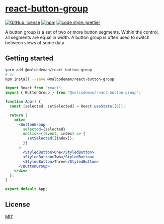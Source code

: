 # [react-button-group](http://react-button-group-storybook.surge.sh)

[![GitHub license](https://img.shields.io/badge/license-MIT-blue.svg)](https://github.com/malcodeman/react-button-group/blob/master/LICENSE)
[![npm](https://img.shields.io/npm/v/@malcodeman/react-button-group)](https://www.npmjs.com/package/@malcodeman/react-button-group)
[![code style: prettier](https://img.shields.io/badge/code_style-prettier-ff69b4.svg)](https://github.com/prettier/prettier)

A button group is a set of two or more button segments. Within the control, all segments are equal in width. A button group is often used to switch between views of some data.

## Getting started

```sh
yarn add @malcodeman/react-button-group
# or
npm install --save @malcodeman/react-button-group
```

```jsx
import React from "react";
import { ButtonGroup } from "@malcodeman/react-button-group";

function App() {
  const [selected, setSelected] = React.useState([0]);

  return (
    <div>
      <ButtonGroup
        selected={selected}
        onClick={(event, index) => {
          setSelected([index]);
        }}
      >
        <StyledButton>One</StyledButton>
        <StyledButton>Two</StyledButton>
        <StyledButton>Three</StyledButton>
      </ButtonGroup>
    </div>
  );
}

export default App;
```

## License

[MIT](./LICENSE)
